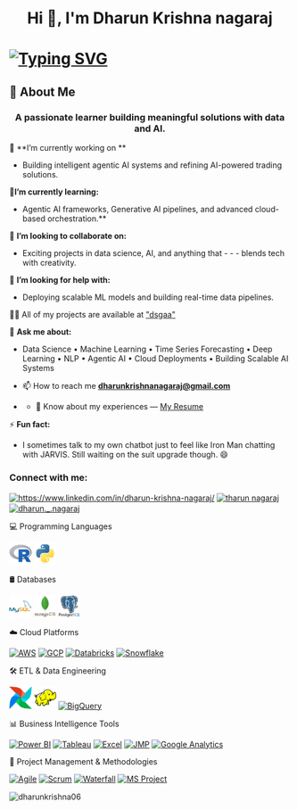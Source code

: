 <h1 align="center">Hi 👋, I'm Dharun Krishna nagaraj</h1>

# [![Typing SVG](https://readme-typing-svg.demolab.com?font=Fira+Code&weight=1000&pause=1000&color=000000&width=600&lines=Hello!+I+am+a+Graduate+Student+at+UCONN;Welcome+to+my+Github+Page)](https://git.io/typing-svg)

## 🚀 About Me

<h3 align="center">A passionate learner building meaningful solutions with data and AI.</h3>

🔭 **I’m currently working on **
- Building intelligent agentic AI systems and refining AI-powered trading solutions.

🌱**I’m currently learning:**
- Agentic AI frameworks, Generative AI pipelines, and advanced cloud-based orchestration.**

👯 **I’m looking to collaborate on:**
- Exciting projects in data science, AI, and anything that - - - blends tech with creativity.

🤝 **I’m looking for help with:**
- Deploying scalable ML models and building real-time data pipelines.

👨‍💻 All of my projects are available at ["dsgaa"]("dsgaa")

💬 **Ask me about:**
- Data Science • Machine Learning • Time Series Forecasting • Deep Learning • NLP • Agentic AI • Cloud Deployments • Building Scalable AI Systems

- 📫 How to reach me **dharunkrishnanagaraj@gmail.com**

- - 📄 Know about my experiences — [My Resume](https://drive.google.com/file/d/184y9mUiyn-k1VlQSgRipanMSFpl8yw0q/view?usp=drive_link)


⚡ **Fun fact:**
- I sometimes talk to my own chatbot just to feel like Iron Man chatting with JARVIS. Still waiting on the suit upgrade though. 😄

<h3 align="left">Connect with me:</h3>
<p align="left">
<a href="https://linkedin.com/in/https://www.linkedin.com/in/dharun-krishna-nagaraj/" target="blank"><img align="center" src="https://raw.githubusercontent.com/rahuldkjain/github-profile-readme-generator/master/src/images/icons/Social/linked-in-alt.svg" alt="https://www.linkedin.com/in/dharun-krishna-nagaraj/" height="30" width="40" /></a>
<a href="https://fb.com/tharun nagaraj" target="blank"><img align="center" src="https://raw.githubusercontent.com/rahuldkjain/github-profile-readme-generator/master/src/images/icons/Social/facebook.svg" alt="tharun nagaraj" height="30" width="40" /></a>
<a href="https://instagram.com/dharun._.nagaraj" target="blank"><img align="center" src="https://raw.githubusercontent.com/rahuldkjain/github-profile-readme-generator/master/src/images/icons/Social/instagram.svg" alt="dharun._.nagaraj" height="30" width="40" /></a>
</p>

💻 Programming Languages
<p align="left"> <a href="https://www.r-project.org/" target="_blank"><img src="https://raw.githubusercontent.com/devicons/devicon/master/icons/r/r-original.svg" alt="R" width="40" height="40"/></a> <a href="https://www.python.org/" target="_blank"><img src="https://raw.githubusercontent.com/devicons/devicon/master/icons/python/python-original.svg" alt="Python" width="40" height="40"/></a> </p>

🛢️ Databases
<p align="left"> <a href="https://www.mysql.com/" target="_blank"><img src="https://raw.githubusercontent.com/devicons/devicon/master/icons/mysql/mysql-original-wordmark.svg" alt="MySQL" width="40" height="40"/></a> <a href="https://www.mongodb.com/" target="_blank"><img src="https://raw.githubusercontent.com/devicons/devicon/master/icons/mongodb/mongodb-original-wordmark.svg" alt="MongoDB" width="40" height="40"/></a> <a href="https://www.postgresql.org/" target="_blank"><img src="https://raw.githubusercontent.com/devicons/devicon/master/icons/postgresql/postgresql-original-wordmark.svg" alt="PostgreSQL" width="40" height="40"/></a> </p>

☁️ Cloud Platforms
<p align="left"> <a href="https://aws.amazon.com/" target="_blank"><img src="https://www.vectorlogo.zone/logos/amazon_aws/amazon_aws-icon.svg" alt="AWS" width="40" height="40"/></a> <a href="https://cloud.google.com/" target="_blank"><img src="https://www.vectorlogo.zone/logos/google_cloud/google_cloud-icon.svg" alt="GCP" width="40" height="40"/></a> <a href="https://databricks.com/" target="_blank"><img src="https://avatars.githubusercontent.com/u/40735112?s=200&v=4" alt="Databricks" width="40" height="40"/></a> <a href="https://www.snowflake.com/" target="_blank"><img src="https://avatars.githubusercontent.com/u/20136067?s=200&v=4" alt="Snowflake" width="40" height="40"/></a> </p>
🛠️ ETL & Data Engineering
<p align="left"> <a href="https://airflow.apache.org/" target="_blank"><img src="https://raw.githubusercontent.com/devicons/devicon/master/icons/apacheairflow/apacheairflow-original.svg" alt="Airflow" width="40" height="40"/></a> <a href="https://hadoop.apache.org/" target="_blank"><img src="https://raw.githubusercontent.com/devicons/devicon/master/icons/hadoop/hadoop-original.svg" alt="Hadoop" width="40" height="40"/></a> <a href="https://cloud.google.com/bigquery/" target="_blank"><img src="https://cloud.google.com/_static/images/cloud/products/logos/svg/bigquery.svg" alt="BigQuery" width="40" height="40"/></a> </p>

📊 Business Intelligence Tools
<p align="left"> <a href="https://powerbi.microsoft.com/" target="_blank"><img src="https://cdn.worldvectorlogo.com/logos/power-bi-1.svg" alt="Power BI" width="40" height="40"/></a> <a href="https://www.tableau.com/" target="_blank"><img src="https://www.vectorlogo.zone/logos/tableau/tableau-icon.svg" alt="Tableau" width="40" height="40"/></a> <a href="https://www.microsoft.com/en-us/microsoft-365/excel" target="_blank"><img src="https://cdn.worldvectorlogo.com/logos/microsoft-excel-2013.svg" alt="Excel" width="40" height="40"/></a> <a href="https://www.jmp.com/en_us/home.html" target="_blank"><img src="https://www.jmp.com/etc.clientlibs/jmp/clientlibs/clientlib-resources/resources/images/logos/jmp-logo.svg" alt="JMP" width="40" height="40"/></a> <a href="https://analytics.google.com/" target="_blank"><img src="https://www.vectorlogo.zone/logos/google_analytics/google_analytics-icon.svg" alt="Google Analytics" width="40" height="40"/></a> </p>

🚀 Project Management & Methodologies
<p align="left"> <a href="https://www.atlassian.com/agile" target="_blank"><img src="https://cdn.worldvectorlogo.com/logos/agile-1.svg" alt="Agile" width="40" height="40"/></a> <a href="https://www.scrum.org/" target="_blank"><img src="https://www.vectorlogo.zone/logos/scrumorg/scrumorg-icon.svg" alt="Scrum" width="40" height="40"/></a> <a href="https://en.wikipedia.org/wiki/Waterfall_model" target="_blank"><img src="https://cdn-icons-png.flaticon.com/512/3237/3237472.png" alt="Waterfall" width="40" height="40"/></a> <a href="https://www.microsoft.com/en-us/microsoft-365/project/project-management-software" target="_blank"><img src="https://upload.wikimedia.org/wikipedia/commons/4/4e/Microsoft_Project_2019_icon.png" alt="MS Project" width="40" height="40"/></a> </p>

<p><img align="center" src="https://github-readme-stats.vercel.app/api/top-langs?username=dharunkrishna06&show_icons=true&locale=en&layout=compact" alt="dharunkrishna06" /></p>

